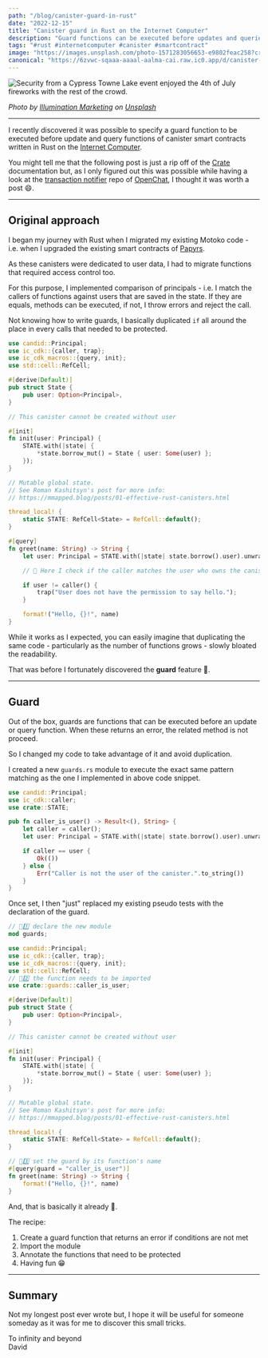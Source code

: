 ```yaml
---
path: "/blog/canister-guard-in-rust"
date: "2022-12-15"
title: "Canister guard in Rust on the Internet Computer"
description: "Guard functions can be executed before updates and queries of canister smart contracts written in Rust on the Internet Computer."
tags: "#rust #internetcomputer #canister #smartcontract"
image: "https://images.unsplash.com/photo-1571283056653-e9802feac258?crop=entropy&cs=tinysrgb&fit=max&fm=jpg&ixid=MnwzMDkyMzV8MHwxfHNlYXJjaHwzMnx8Z3VhcmR8ZW58MHx8fHwxNjcxMTE1ODg1&ixlib=rb-4.0.3&q=80&w=1080"
canonical: "https://6zvwc-sqaaa-aaaal-aalma-cai.raw.ic0.app/d/canister-guard-in-rust"
---
```


![Security from a Cypress Towne Lake event enjoyed the 4th of July fireworks with the rest of the crowd.](https://images.unsplash.com/photo-1571283056653-e9802feac258?crop=entropy&cs=tinysrgb&fit=max&fm=jpg&ixid=MnwzMDkyMzV8MHwxfHNlYXJjaHwzMnx8Z3VhcmR8ZW58MHx8fHwxNjcxMTE1ODg1&ixlib=rb-4.0.3&q=80&w=1080)

_Photo by [Illumination Marketing](https://unsplash.com/@illuminationmarketing?utm_source=Papyrs&utm_medium=referral) on [Unsplash](https://unsplash.com/?utm_source=unsplash&utm_medium=referral&utm_content=creditCopyText)_

---

I recently discovered it was possible to specify a guard function to be executed before update and query functions of canister smart contracts written in Rust on the [Internet Computer](https://internetcomputer.org/).

You might tell me that the following post is just a rip off of the [Crate](https://docs.rs/ic-cdk/latest/ic_cdk/attr.update.html) documentation but, as I only figured out this was possible while having a look at the [transaction notifier](https://github.com/open-ic/transaction-notifier) repo of [OpenChat](https://oc.app/), I thought it was worth a post 😄.

---

## Original approach

I began my journey with Rust when I migrated my existing Motoko code - i.e. when I upgraded the existing smart contracts of [Papyrs](https://papy.rs).

As these canisters were dedicated to user data, I had to migrate functions that required access control too.

For this purpose, I implemented comparison of principals - i.e. I match the callers of functions against users that are saved in the state. If they are equals, methods can be executed, if not, I throw errors and reject the call.

Not knowing how to write guards, I basically duplicated `if` all around the place in every calls that needed to be protected.

```rust
use candid::Principal;
use ic_cdk::{caller, trap};
use ic_cdk_macros::{query, init};
use std::cell::RefCell;

#[derive(Default)]
pub struct State {
    pub user: Option<Principal>,
}

// This canister cannot be created without user

#[init]
fn init(user: Principal) {
    STATE.with(|state| {
        *state.borrow_mut() = State { user: Some(user) };
    });
}

// Mutable global state.
// See Roman Kashitsyn's post for more info:
// https://mmapped.blog/posts/01-effective-rust-canisters.html

thread_local! {
    static STATE: RefCell<State> = RefCell::default();
}

#[query]
fn greet(name: String) -> String {
    let user: Principal = STATE.with(|state| state.borrow().user).unwrap();

    // 🖖 Here I check if the caller matches the user who owns the canister

    if user != caller() {
        trap("User does not have the permission to say hello.");
    }

    format!("Hello, {}!", name)
}
```

While it works as I expected, you can easily imagine that duplicating the same code - particularly as the number of functions grows - slowly bloated the readability.

That was before I fortunately discovered the **guard** feature 💪.

---

## Guard

Out of the box, guards are functions that can be executed before an update or query function. When these returns an error, the related method is not proceed.

So I changed my code to take advantage of it and avoid duplication.

I created a new `guards.rs` module to execute the exact same pattern matching as the one I implemented in above code snippet.

```rust
use candid::Principal;
use ic_cdk::caller;
use crate::STATE;

pub fn caller_is_user() -> Result<(), String> {
    let caller = caller();
    let user: Principal = STATE.with(|state| state.borrow().user).unwrap();

    if caller == user {
        Ok(())
    } else {
        Err("Caller is not the user of the canister.".to_string())
    }
}
```

Once set, I then "just" replaced my existing pseudo tests with the declaration of the guard.

```rust
// ️🖖1️⃣ declare the new module
mod guards;

use candid::Principal;
use ic_cdk::{caller, trap};
use ic_cdk_macros::{query, init};
use std::cell::RefCell;
// 🖖2️⃣ the function needs to be imported
use crate::guards::caller_is_user;

#[derive(Default)]
pub struct State {
    pub user: Option<Principal>,
}

// This canister cannot be created without user

#[init]
fn init(user: Principal) {
    STATE.with(|state| {
        *state.borrow_mut() = State { user: Some(user) };
    });
}

// Mutable global state.
// See Roman Kashitsyn's post for more info:
// https://mmapped.blog/posts/01-effective-rust-canisters.html

thread_local! {
    static STATE: RefCell<State> = RefCell::default();
}

// 🖖3️⃣ set the guard by its function's name
#[query(guard = "caller_is_user")]
fn greet(name: String) -> String {
    format!("Hello, {}!", name)
}
```

And, that is basically it already 🥳.

The recipe:

1.  Create a guard function that returns an error if conditions are not met
2.  Import the module
3.  Annotate the functions that need to be protected
4.  Having fun 😁

---

## Summary

Not my longest post ever wrote but, I hope it will be useful for someone someday as it was for me to discover this small tricks.

To infinity and beyond  
David
